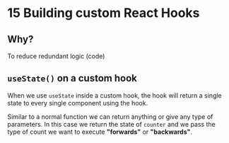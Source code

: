 # 15 Building custom React Hooks

## Why?

To reduce redundant logic (code)

## `useState()` on a custom hook

When we use `useState` inside a custom hook, the hook will return a single state to every single component using the hook. 

Similar to a normal function we can return anything or give any type of parameters. In this case we return the state of `counter` and we pass the type of count we want to execute **"forwards"** or **"backwards"**.

